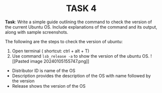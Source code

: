 <center><h1>TASK 4</h1></center>

**Task**: Write a simple guide outlining the command to check the version of the current Ubuntu OS. Include explanations of the command and its output, along with sample screenshots.

The following are the steps to check the version of ubuntu:
1. Open terminal ( shortcut: ctrl + alt + T)
2. Use command `lsb_release -a` to show the version of the ubuntu OS.
![[Pasted image 20240105155747.png]]
- Distributor ID is name of the OS
- Description provides the description of the OS with name followed by the version
- Release shows the version of the OS
